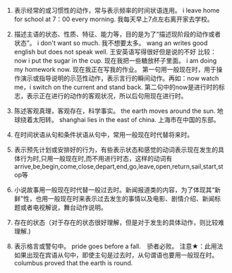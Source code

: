1. 表示经常的或习惯性的动作，常与表示频率的时间状语连用。
i leave home for school at 7：00 every morning. 我每天早上7点左右离开家去学校。

2. 描述主语的状态、性质、特征、能力等，目的是为了“描述现阶段的动作或者状态”。
i don't want so much. 我不想要太多。
wang an writes good english but does not speak well. 王安英语写得很好但是说的不好
比较：now i put the sugar in the cup. 现在我把一些糖放杯子里面。
i am doing my homework now. 现在我正在写我的作业。
第一句用一般现在时，用于操作演示或指导说明的示范性动作，表示言行的瞬间动作。再如：now watch me，i switch on the current and stand back. 
第二句中的now是进行时的标志，表示正在进行的动作的客观状况，所以后句用现在进行时。

3. 陈述客观真理，客观存在，科学事实。
the earth moves around the sun. 地球绕着太阳转。
shanghai lies in the east of china. 上海市在中国的东部。

4. 在时间状语从句和条件状语从句中，常用一般现在时代替将来时。
5. 表示预先计划或安排好的行为，有些表示状态和感觉的动词表示现在发生的具体行为时,只用一般现在时,而不用进行时态，这样的动词有arrive,be,begin,come,close,depart,end,go,leave,open,return,sail,start,stop等
6. 小说故事用一般现在时代替一般过去时。新闻报道类的内容，为了体现其“新鲜”性，也用一般现在时来表示过去发生的事情以及电影、剧情介绍、新闻标题或者电视解说，舞台动作说明。

7. 存在的状态（对于存在的状态很好理解，但是对于发生的具体动作，则比较难理解.)
8. 表示格言或警句中。
pride goes before a fall.　骄者必败。
注意★：此用法如果出现在宾语从句中，即使主句是过去时，从句谓语也要用一般现在时。
columbus proved that the earth is round.

